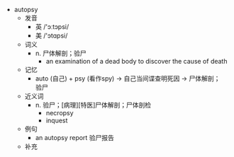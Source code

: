 - autopsy
  - 发音
    - 英 /'ɔːtɔpsi/
    - 美 /'ɔtɑpsi/
  - 词义
    - n. 尸体解剖；验尸
      - an examination of a dead body to discover the cause of death
  - 记忆
    - auto (自己) + psy (看作spy) → 自己当间谍查明死因 → 尸体解剖； 验尸
  - 近义词
    - n. 验尸；[病理][特医]尸体解剖；尸体剖检
      - necropsy
      - inquest
  - 例句
    - an autopsy report 验尸报告
  - 补充